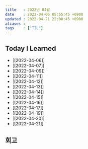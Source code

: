 ```yaml
---
title   : 2022년 04월 
date    : 2022-04-06 08:55:45 +0900
updated : 2022-04-21 22:00:45 +0900
aliases : 
tags    : ["TIL"] 
---
```

## Today I Learned
- [[2022-04-06]]
- [[2022-04-07]]
- [[2022-04-09]]
- [[2022-04-11]]
- [[2022-04-12]]
- [[2022-04-13]]
- [[2022-04-14]]
- [[2022-04-15]]
- [[2022-04-16]]
- [[2022-04-17]]
- [[2022-04-19]]
- [[2022-04-20]]
- [[2022-04-21]]

## 회고

